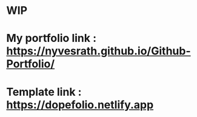 # WIP

# My portfolio link : https://nyvesrath.github.io/Github-Portfolio/ 

# Template link : https://dopefolio.netlify.app